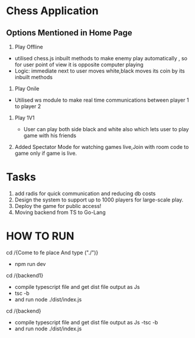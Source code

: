 # Chess Application

## Options Mentioned in Home Page

1. Play Offline
- utilised chess.js inbuilt methods to make enemy play automatically , so for user point of view it is opposite computer playing
- Logic: immediate next to user moves white,black moves its coin by its inbuilt methods
1. Play Onile
  - Utilised ws module to make real time communications between player 1 to player 2
1. Play 1V1
     - User can play both side black and white also which lets user to play game with his friends
  
1. Added Spectator Mode for watching games live,Join with room code to game only if game is live.

# Tasks
1. add radis for quick communication and reducing db costs
1. Design the system to support up to 1000 players for large-scale play.
1. Deploy the game for public access!
1. Moving backend from TS to Go-Lang




# HOW TO RUN



cd /{Come to fe place And type ("./")}
  - npm run dev


cd /{backend1}
  - compile typescript file and get dist file output as Js
  - tsc -b
  - and run node ./dist/index.js

cd /{backend}
  - compile typescript file and get dist file output as Js
  -tsc -b
  - and run node ./dist/index.js
